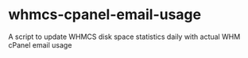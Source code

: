 # whmcs-cpanel-email-usage
A script to update WHMCS disk space statistics daily with actual WHM cPanel email usage
